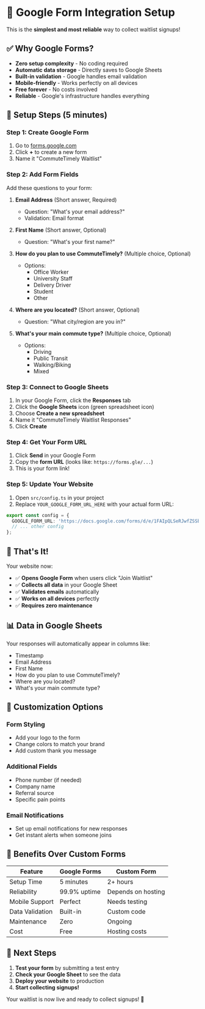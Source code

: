 # 🚀 Google Form Integration Setup

This is the **simplest and most reliable** way to collect waitlist signups!

## ✅ **Why Google Forms?**

- **Zero setup complexity** - No coding required
- **Automatic data storage** - Directly saves to Google Sheets
- **Built-in validation** - Google handles email validation
- **Mobile-friendly** - Works perfectly on all devices
- **Free forever** - No costs involved
- **Reliable** - Google's infrastructure handles everything

## 🎯 **Setup Steps (5 minutes)**

### Step 1: Create Google Form
1. Go to [forms.google.com](https://forms.google.com)
2. Click **+** to create a new form
3. Name it "CommuteTimely Waitlist"

### Step 2: Add Form Fields
Add these questions to your form:

1. **Email Address** (Short answer, Required)
   - Question: "What's your email address?"
   - Validation: Email format

2. **First Name** (Short answer, Optional)
   - Question: "What's your first name?"

3. **How do you plan to use CommuteTimely?** (Multiple choice, Optional)
   - Options:
     - Office Worker
     - University Staff
     - Delivery Driver
     - Student
     - Other

4. **Where are you located?** (Short answer, Optional)
   - Question: "What city/region are you in?"

5. **What's your main commute type?** (Multiple choice, Optional)
   - Options:
     - Driving
     - Public Transit
     - Walking/Biking
     - Mixed

### Step 3: Connect to Google Sheets
1. In your Google Form, click the **Responses** tab
2. Click the **Google Sheets** icon (green spreadsheet icon)
3. Choose **Create a new spreadsheet**
4. Name it "CommuteTimely Waitlist Responses"
5. Click **Create**

### Step 4: Get Your Form URL
1. Click **Send** in your Google Form
2. Copy the **form URL** (looks like: `https://forms.gle/...`)
3. This is your form link!

### Step 5: Update Your Website
1. Open `src/config.ts` in your project
2. Replace `YOUR_GOOGLE_FORM_URL_HERE` with your actual form URL:

```typescript
export const config = {
  GOOGLE_FORM_URL: 'https://docs.google.com/forms/d/e/1FAIpQLSeRJwfZSSbOO9Wk1KXyNA76KUxX7z5u1e6OffhpedktAjRzTA/viewform?usp=sharing&ouid=110482851055122385002',
  // ... other config
};
```

## 🎉 **That's It!**

Your website now:
- ✅ **Opens Google Form** when users click "Join Waitlist"
- ✅ **Collects all data** in your Google Sheet
- ✅ **Validates emails** automatically
- ✅ **Works on all devices** perfectly
- ✅ **Requires zero maintenance**

## 📊 **Data in Google Sheets**

Your responses will automatically appear in columns like:
- Timestamp
- Email Address
- First Name
- How do you plan to use CommuteTimely?
- Where are you located?
- What's your main commute type?

## 🔧 **Customization Options**

### Form Styling
- Add your logo to the form
- Change colors to match your brand
- Add custom thank you message

### Additional Fields
- Phone number (if needed)
- Company name
- Referral source
- Specific pain points

### Email Notifications
- Set up email notifications for new responses
- Get instant alerts when someone joins

## 🚀 **Benefits Over Custom Forms**

| Feature | Google Forms | Custom Form |
|---------|-------------|-------------|
| Setup Time | 5 minutes | 2+ hours |
| Reliability | 99.9% uptime | Depends on hosting |
| Mobile Support | Perfect | Needs testing |
| Data Validation | Built-in | Custom code |
| Maintenance | Zero | Ongoing |
| Cost | Free | Hosting costs |

## 🎯 **Next Steps**

1. **Test your form** by submitting a test entry
2. **Check your Google Sheet** to see the data
3. **Deploy your website** to production
4. **Start collecting signups!**

Your waitlist is now live and ready to collect signups! 🚀 